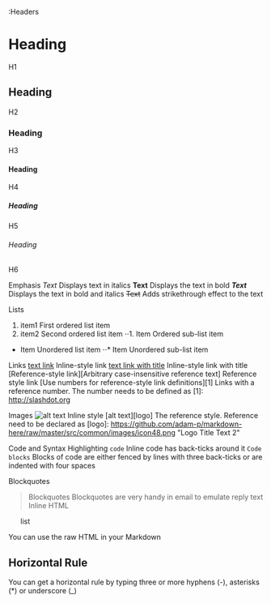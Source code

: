 :Headers
# Heading
H1
## Heading
H2
### Heading
H3
#### Heading
H4
##### Heading
H5
###### Heading
H6

Emphasis
_Text_
Displays text in italics
**Text**
Displays the text in bold
**_Text_**
Displays the text in bold and italics
~~Text~~
Adds strikethrough effect to the text


Lists
1. item1
First ordered list item
2. item2
Second ordered list item
⋅⋅1. Item
Ordered sub-list item
* Item
Unordered list item
⋅⋅* Item
Unordered sub-list item


Links
[text link](https://duckduckgo.com)
Inline-style link
[text link with title](https://duckduckgo.com "DDG Home")
Inline-style link with title
[Reference-style link][Arbitrary case-insensitive reference text]
Reference style link
[Use numbers for reference-style link definitions][1]
Links with a reference number. The number needs to be defined as [1]: http://slashdot.org


Images
![alt text](https://github.com/n48.png "Logo Title")
Inline style
[alt text][logo]
The reference style. Reference need to be declared as [logo]: https://github.com/adam-p/markdown-here/raw/master/src/common/images/icon48.png "Logo Title Text 2"


Code and Syntax Highlighting
`code`
Inline code has back-ticks around it
``` Code blocks ```
Blocks of code are either fenced by lines with three back-ticks or are indented with four spaces


Blockquotes
> Blockquotes
Blockquotes are very handy in email to emulate reply text
Inline HTML
<ul>list</ul>
You can use the raw HTML in your Markdown


Horizontal Rule
---
You can get a horizontal rule by typing three or more hyphens (-), asterisks (*) or underscore (_)





